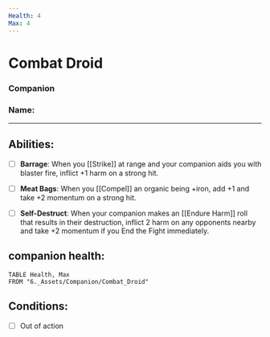 ```yaml
---
Health: 4
Max: 4
---
```

# Combat Droid
### Companion
### Name:
<hr>

## Abilities:
- [ ] **Barrage**: When you [[Strike]] at range and your companion aids you with blaster fire, inflict +1 harm on a strong hit.

- [ ] **Meat Bags**: When you [[Compel]] an organic being +iron, add +1 and take +2 momentum on a strong hit.

- [ ] **Self-Destruct**: When your companion makes an [[Endure Harm]] roll that results in their destruction, inflict 2 harm on any opponents nearby and take +2 momentum if you End the Fight immediately.

## companion health:
```dataview
TABLE Health, Max
FROM "6._Assets/Companion/Combat_Droid"
```

## Conditions:
- [ ] Out of action

